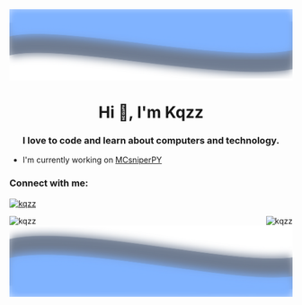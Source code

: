 <img align="center" src="https://raw.githubusercontent.com/Kqzz/Kqzz/master/top.svg"/>

<h1 align="center">Hi 👋, I'm Kqzz</h1>
<h3 align="center">I love to code and learn about computers and technology.</h3>

- I'm currently working on [MCsniperPY](https://github.com/Kqzz/MCsniperPY)


<p align="left">
<h3 align="left">Connect with me:</h3>
<a href="https://www.youtube.com/channel/UCbuxrzqy-Xsbyx9Fq42oP_A" target="blank"><img align="center" src="https://upload.wikimedia.org/wikipedia/commons/4/42/YouTube_light_icon_%282017%29.svg" alt="kqzz" height="30" width="40" /></a>
</p>

<p><img align="left" src="https://github-readme-stats.vercel.app/api?username=Kqzz&show_icons=true&text_color=ffffff&bg_color=7fb3ff&title_color=ffffff&icon_color=ffffff" alt="kqzz" /></p>

<p></p>

<img align="right" src="https://github-readme-stats.vercel.app/api?username=kqzz&show_icons=true&text_color=ffffff&bg_color=7fb3ff&title_color=ffffff&icon_color=ffffff" alt="kqzz" />


<img align="center" src="https://raw.githubusercontent.com/Kqzz/Kqzz/master/bottom.svg"/>
